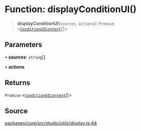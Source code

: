 # Function: displayConditionUI()

> **displayConditionUI**(`sources`, `actions`): `Promise` \<[`ConditionUIContext`](../../../ui/type-aliases/ConditionUIContext.md)[]\>

## Parameters

• **sources**: `string`[]

• **actions**

## Returns

`Promise` \<[`ConditionUIContext`](../../../ui/type-aliases/ConditionUIContext.md)[]\>

## Source

[packages/core/src/studio/utils/display.ts:44](https://github.com/VictorS67/encre/blob/c09849eb59af073bf23be826a912f2ba4f635f93/packages/core/src/studio/utils/display.ts#L44)
